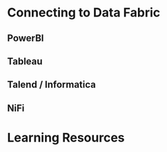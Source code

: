 # Connecting to Data Fabric

## PowerBI

## Tableau

## Talend / Informatica

## NiFi

# Learning Resources
